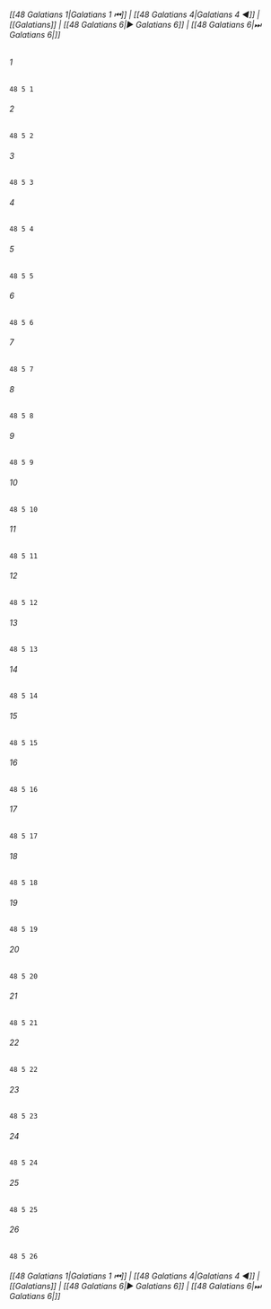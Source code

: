 
###### [[48 Galatians 1|Galatians 1 ⏮]] | [[48 Galatians 4|Galatians 4 ◀]] | [[Galatians]] | [[48 Galatians 6|▶ Galatians 6]] | [[48 Galatians 6|⏭ Galatians 6|]]

###### 1
``` verse
48 5 1 
```
###### 2
``` verse
48 5 2 
```
###### 3
``` verse
48 5 3 
```
###### 4
``` verse
48 5 4 
```
###### 5
``` verse
48 5 5 
```
###### 6
``` verse
48 5 6 
```
###### 7
``` verse
48 5 7 
```
###### 8
``` verse
48 5 8 
```
###### 9
``` verse
48 5 9 
```
###### 10
``` verse
48 5 10 
```
###### 11
``` verse
48 5 11 
```
###### 12
``` verse
48 5 12 
```
###### 13
``` verse
48 5 13 
```
###### 14
``` verse
48 5 14 
```
###### 15
``` verse
48 5 15 
```
###### 16
``` verse
48 5 16 
```
###### 17
``` verse
48 5 17 
```
###### 18
``` verse
48 5 18 
```
###### 19
``` verse
48 5 19 
```
###### 20
``` verse
48 5 20 
```
###### 21
``` verse
48 5 21 
```
###### 22
``` verse
48 5 22 
```
###### 23
``` verse
48 5 23 
```
###### 24
``` verse
48 5 24 
```
###### 25
``` verse
48 5 25 
```
###### 26
``` verse
48 5 26 
```

###### [[48 Galatians 1|Galatians 1 ⏮]] | [[48 Galatians 4|Galatians 4 ◀]] | [[Galatians]] | [[48 Galatians 6|▶ Galatians 6]] | [[48 Galatians 6|⏭ Galatians 6|]]

